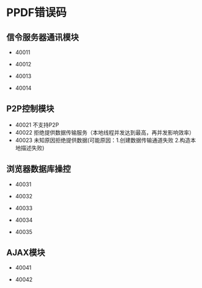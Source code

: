 # PPDF错误码

## 信令服务器通讯模块
* 40011

* 40012

* 40013

* 40014

## P2P控制模块
* 40021 不支持P2P
* 40022 拒绝提供数据传输服务（本地线程并发达到最高，再并发影响效率）
* 40023 未知原因拒绝提供数据(可能原因：1.创建数据传输通道失败 2.构造本地描述失败)

## 浏览器数据库操控
* 40031

* 40032

* 40033

* 40034

* 40035

## AJAX模块
* 40041

* 40042